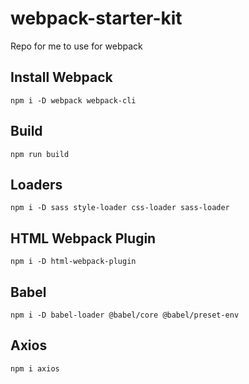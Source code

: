 # webpack-starter-kit

Repo for me to use for webpack

## Install Webpack

`npm i -D webpack webpack-cli`

## Build

`npm run build`

## Loaders

`npm i -D sass style-loader css-loader sass-loader`

## HTML Webpack Plugin

`npm i -D html-webpack-plugin`

## Babel

`npm i -D babel-loader @babel/core @babel/preset-env`

## Axios

`npm i axios`
